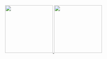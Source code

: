 <div align="center">
  <a href="https://https://github.com/DanielOLWard">
  <img height="150em" src="https://github-readme-stats.vercel.app/api?username=LucasMonteiroNK1711&show_icons=true&theme=dark&include_all_commits=true&count_private=true"/>
  <img height="150em" src="https://github-readme-stats.vercel.app/api/top-langs/?username=LucasMonteiroNK1711&layout=compact&langs_count=7&theme=dark"/>
</div>
